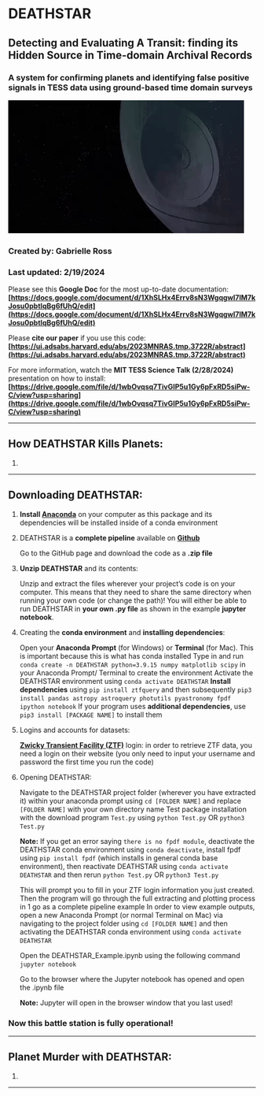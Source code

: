 # DEATHSTAR
## **D**etecting and **E**valuating **A** **T**ransit: finding its **H**idden **S**ource in **T**ime-domain **A**rchival **R**ecords
### A system for confirming planets and identifying false positive signals in TESS data using ground-based time domain surveys

![](README_Assets/DEATHSTAR_gif.gif)

### Created by: **Gabrielle Ross**
### Last updated: **2/19/2024**

Please see this **Google Doc** for the most up-to-date documentation: **[https://docs.google.com/document/d/1XhSLHx4Errv8sN3Wgqgwl7IM7kJosu0pbtIqBg6fUhQ/edit](https://docs.google.com/document/d/1XhSLHx4Errv8sN3Wgqgwl7IM7kJosu0pbtIqBg6fUhQ/edit)**

Please **cite our paper** if you use this code: **[https://ui.adsabs.harvard.edu/abs/2023MNRAS.tmp.3722R/abstract](https://ui.adsabs.harvard.edu/abs/2023MNRAS.tmp.3722R/abstract)**

For more information, watch the **MIT TESS Science Talk (2/28/2024)** presentation on how to install: **[https://drive.google.com/file/d/1wbOvqsq7TivGIP5u1Gy6pFxRD5siPw-C/view?usp=sharing](https://drive.google.com/file/d/1wbOvqsq7TivGIP5u1Gy6pFxRD5siPw-C/view?usp=sharing)**


---

## How DEATHSTAR Kills Planets:

1. 


---

## Downloading DEATHSTAR:

1. **Install [Anaconda](https://www.anaconda.com/download)** on your computer as this package and its dependencies will be installed inside of a conda environment
2. DEATHSTAR is a **complete pipeline** available on **[Github](https://github.com/GGgabbs/DEATHSTAR/tree/main)**

      Go to the GitHub page and download the code as a **.zip file**
3. **Unzip DEATHSTAR** and its contents:

     Unzip and extract the files wherever your project’s code is on your computer. This means that they need to share the same directory when running your own code (or change the path)!
     You will either be able to run DEATHSTAR in **your own .py file** as shown in the example **jupyter notebook**.
4. Creating the **conda environment** and **installing dependencies**:

     Open your **Anaconda Prompt** (for Windows) or **Terminal** (for Mac). This is important because this is what has conda installed
     Type in and run `conda create -n DEATHSTAR python=3.9.15 numpy matplotlib scipy` in your Anaconda Prompt/ Terminal to create the environment
     Activate the DEATHSTAR environment using `conda activate DEATHSTAR`
     **Install dependencies** using `pip install ztfquery` and then subsequently `pip3 install pandas astropy astroquery photutils pyastronomy fpdf ipython notebook`
     If your program uses **additional dependencies**, use `pip3 install [PACKAGE NAME]` to install them
5. Logins and accounts for datasets:

     **[Zwicky Transient Facility (ZTF)](https://irsa.ipac.caltech.edu/frontpage/)** login: in order to retrieve ZTF data, you need a login on their website (you only need to input your username and password the first time you run the code)
6. Opening DEATHSTAR:

     Navigate to the DEATHSTAR project folder (wherever you have extracted it) within your anaconda prompt using `cd [FOLDER NAME]` and replace `[FOLDER NAME]` with your own directory name
     Test package installation with the download program `Test.py` using `python Test.py` OR `python3 Test.py`
   
     **Note:** If you get an error saying `there is no fpdf module`, deactivate the DEATHSTAR conda environment using `conda deactivate`, install fpdf using `pip install fpdf` (which installs in general conda base environment), then reactivate DEATHSTAR using `conda activate DEATHSTAR` and then rerun `python Test.py` OR `python3 Test.py`
   
     This will prompt you to fill in your ZTF login information you just created. Then the program will go through the full extracting and plotting process in 1 go as a complete pipeline example
     In order to view example outputs, open a new Anaconda Prompt (or normal Terminal on Mac) via navigating to the project folder using `cd [FOLDER NAME]` and then activating the DEATHSTAR conda environment using `conda activate DEATHSTAR`
   
     Open the DEATHSTAR_Example.ipynb using the following command `jupyter notebook`
   
     Go to the browser where the Jupyter notebook has opened and open the .ipynb file
   
     **Note:** Jupyter will open in the browser window that you last used!

### Now this battle station is fully operational!


---

## Planet Murder with DEATHSTAR:

1. 


---
